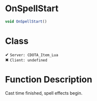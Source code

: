 # OnSpellStart
```js
void OnSpellStart()
```
# Class
✔ `Server: CDOTA_Item_Lua`  
✖ `Client: undefined`  

# Function Description
Cast time finished, spell effects begin.
